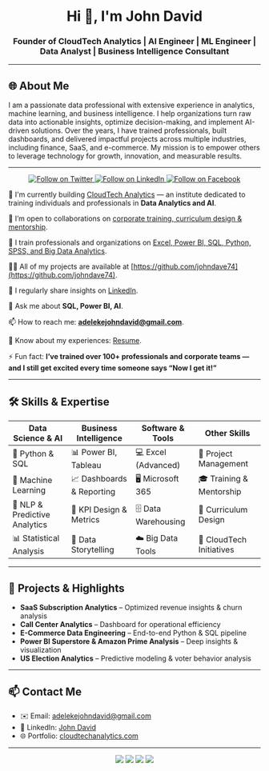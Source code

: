 <h1 align="center">Hi 👋, I'm John David </h1>
<h3 align="center">
  <strong>Founder of CloudTech Analytics | AI Engineer | ML Engineer | Data Analyst | Business Intelligence Consultant</strong>
</h3>

---

## 🌐 About Me

I am a passionate data professional with extensive experience in analytics, machine learning, and business intelligence. I help organizations turn raw data into actionable insights, optimize decision-making, and implement AI-driven solutions. Over the years, I have trained professionals, built dashboards, and delivered impactful projects across multiple industries, including finance, SaaS, and e-commerce. My mission is to empower others to leverage technology for growth, innovation, and measurable results.

---

<p align="center">
  <a href="https://twitter.com/jdmachine74" target="_blank">
    <img src="https://img.shields.io/twitter/follow/jdmachine74?logo=twitter&style=for-the-badge" alt="Follow on Twitter" />
  </a>
  <a href="https://linkedin.com/in/john-david-b7b5781b3/" target="_blank">
    <img src="https://img.shields.io/badge/LinkedIn-Follow-blue?logo=linkedin&style=for-the-badge" alt="Follow on LinkedIn" />
  </a>
  <a href="https://facebook.com/johndavid" target="_blank">
    <img src="https://img.shields.io/badge/Facebook-Follow-blue?logo=facebook&style=for-the-badge" alt="Follow on Facebook" />
  </a>
</p>


<!-- <p align="center"> 
  <img src="https://komarev.com/ghpvc/?username=johndave74&label=Profile%20views&color=0e75b6&style=flat" alt="johndave74" /> 
</p> 

<p align="right"> 
  <a href="https://github.com/ryo-ma/github-profile-trophy"><img src="https://github-profile-trophy.vercel.app/?username=johndave74" alt="johndave74" /></a> 
</p> -->


🔭 I'm currently building [CloudTech Analytics](https://cloudtechanalytics.github.io/cloudtech-website/) — an institute dedicated to training individuals and professionals in **Data Analytics and AI**.

👯 I’m open to collaborations on [corporate training, curriculum design & mentorship](https://cloudtechanalytics.github.io/cloudtech-website/). 

🤝 I train professionals and organizations on [Excel, Power BI, SQL, Python, SPSS, and Big Data Analytics](https://cloudtechanalytics.github.io/cloudtech-website/). 

👨‍💻 All of my projects are available at [https://github.com/johndave74](https://github.com/johndave74). 

📝 I regularly share insights on [LinkedIn](https://www.linkedin.com/in/john-david-b7b5781b3/). 

💬 Ask me about **SQL, Power BI, AI**. 

📫 How to reach me: **adelekejohndavid@gmail.com**. 

📄 Know about my experiences: [Resume](https://drive.google.com/file/d/122K8OoDeg0H7zZM6pNckJjiIB_i16xET/view?usp=sharing). 

⚡ Fun fact: **I’ve trained over 100+ professionals and corporate teams — and I still get excited every time someone says “Now I get it!”**

</p>

---

## 🛠 Skills & Expertise

| **Data Science & AI** | **Business Intelligence** | **Software & Tools** | **Other Skills** |
|-----------------------|---------------------------| -----------------------|---------------------------
| 🧠 Python & SQL        | 📊 Power BI, Tableau      | 💻 Excel (Advanced)  | 📅 Project Management |
| 🤖 Machine Learning    | 📈 Dashboards & Reporting | 🖥 Microsoft 365     | 🎓 Training & Mentorship |
| 📝 NLP & Predictive Analytics | 📌 KPI Design & Metrics | 🗄 Data Warehousing   | 🏫 Curriculum Design |
| 📊 Statistical Analysis | 📖 Data Storytelling      | ☁️ Big Data Tools     | 🌟 CloudTech Initiatives |


---

## 📂 Projects & Highlights

- **SaaS Subscription Analytics** – Optimized revenue insights & churn analysis  
- **Call Center Analytics** – Dashboard for operational efficiency  
- **E-Commerce Data Engineering** – End-to-end Python & SQL pipeline  
- **Power BI Superstore & Amazon Prime Analysis** – Deep insights & visualization  
- **US Election Analytics** – Predictive modeling & voter behavior analysis  

---


## 📫 Contact Me

- ✉️ Email: [adelekejohndavid@gmail.com](mailto:adelekejohndavid@gmail.com)  
- 🔗 LinkedIn: [John David](https://www.linkedin.com/in/john-david-b7b5781b3/)  
- 🌐 Portfolio: [cloudtechanalytics.com](#)  

---

<p align="center">
  <img src="https://img.shields.io/badge/Data%20Analyst-🟢-informational?style=for-the-badge&logo=analytics" /> 
  <img src="https://img.shields.io/badge/Data%20Scientist-🔵-informational?style=for-the-badge&logo=python" /> 
  <img src="https://img.shields.io/badge/Business%20Analyst-🟡-informational?style=for-the-badge&logo=microsoft-excel" /> 
  <img src="https://img.shields.io/badge/AI%20Engineer-🟣-informational?style=for-the-badge&logo=tensorflow" />
</p>
